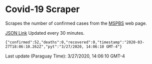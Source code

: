 # Covid-19 Scraper

Scrapes the number of confirmed cases from the [MSPBS](https://www.mspbs.gov.py/covid-19.php) web page.

[JSON Link](https://jmayalag.github.io/covid19-scrape/cases.json)
Updated every 30 minutes.
```
{"confirmed":52,"deaths":0,"recovered":0,"timestamp":"2020-03-27T18:06:10.262Z","pyt":"3/27/2020, 14:06:10 GMT-4"}
```
Last update (Paraguay Time): 3/27/2020, 14:06:10 GMT-4